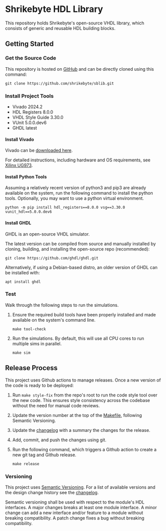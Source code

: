 # Shrikebyte HDL Library

This repository holds Shrikebyte's open-source VHDL library, which consists of
generic and reusable HDL building blocks.

## Getting Started

### Get the Source Code

This repository is hosted on [GitHub](https://github.com/shrikebyte/sblib)
and can be directly cloned using this command:

`git clone https://github.com/shrikebyte/sblib.git`

### Install Project Tools

- Vivado 2024.2
- HDL Registers 8.0.0
- VHDL Style Guide 3.30.0
- VUnit 5.0.0.dev6
- GHDL latest

#### Install Vivado

Vivado can be [downloaded here](https://www.xilinx.com/support/download.html).

For detailed instructions, including hardware and OS requirements, see
[Xilinx UG973](https://docs.amd.com/r/en-US/ug973-vivado-release-notes-install-license).

#### Install Python Tools

Assuming a relatively recent version of python3 and pip3 are already available
on the system, run the following command to install the python tools.
Optionally, you may want to use a python virtual environment.

`python -m pip install hdl_registers==8.0.0 vsg==3.30.0 vunit_hdl==5.0.0.dev6`

#### Install GHDL

GHDL is an open-source VHDL simulator.

The latest version can be compiled from source and manually installed by
cloning, building, and installing the open-source repo (recommended):

`git clone https://github.com/ghdl/ghdl.git`

Alternatively, if using a Debian-based distro, an older version of GHDL can be
installed with:

`apt install ghdl`

### Test

Walk through the following steps to run the simulations.

1. Ensure the required build tools have been properly installed and made
   available on the system's command line.

   `make tool-check`

2. Run the simulations. By default, this will use all CPU cores to run multiple
   sims in parallel.

   `make sim`

## Release Process

This project uses Github actions to manage releases. Once a new version of the
code is ready to be deployed:

1. Run `make style-fix` from the repo's root to run the code style tool over
   the new code. This ensures style consistency across the codebase without
   the need for manual code reviews.
2. Update the version number at the top of the [Makefile](Makefile), following
   Semantic Versioning.
3. Update the [changelog](CHANGELOG.md) with a summary the changes for the
   release.
4. Add, commit, and push the changes using git.
5. Run the following command, which triggers a Github action to create a new git
   tag and Github release.

   `make release`

### Versioning

This project uses [Semantic Versioning](http://semver.org/).
For a list of available versions and the design change history see the
[changelog](CHANGELOG.md).

Semantic versioning shall be used with respect to the module's HDL interfaces.
A major changes breaks at least one module interface. A minor change can add
a new interface and/or feature to a module without breaking compatibility.
A patch change fixes a bug without breaking compatibility.
